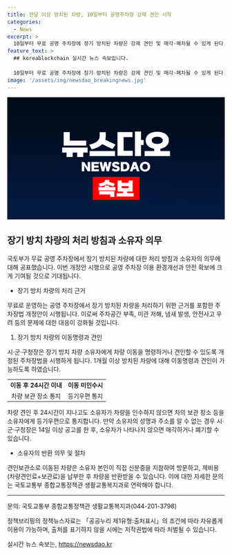 ```yaml
---
title: 한달 이상 방치된 차량, 10일부터 공영주차장 강제 견인 시작
categories:
  - News
excerpt: >
  10일부터 무료 공영 주차장에 장기 방치된 차량은 강제 견인 및 매각·폐차될 수 있게 된다. 국토부는 주차장법 개정으로 시·군·구청장이 1개월 이상 방치된 차량을 이동명령·견인할 수 있도록 했다. 소유자는 24시간 내에 인수하지 않으면 보관 장소 통지를 받게 되며, 14일 이상 공고 후 반환 요구가 없으면 매각·폐차된다. 국토부는 주차장 이용환경 개선과 안전 확보를 위해 해당 법 시행으로 효과를 기대한다.
feature_text: >
  ## koreablockchain 실시간 뉴스 속보입니다.

  10일부터 무료 공영 주차장에 장기 방치된 차량은 강제 견인 및 매각·폐차될 수 있게 된다. 국토부는 주차장법 개정으로 시·군·구청장이 1개월 이상 방치된 차량을 이동명령·견인할 수 있도록 했다. 소유자는 24시간 내에 인수하지 않으면 보관 장소 통지를 받게 되며, 14일 이상 공고 후 반환 요구가 없으면 매각·폐차된다. 국토부는 주차장 이용환경 개선과 안전 확보를 위해 해당 법 시행으로 효과를 기대한다.
image: '/assets/img/newsdao_breakingnews.jpg'
---
```


<p><img src="/assets/img/newsdao_breakingnews.jpg" alt="koreablockchain 속보" /></p>

<h2 data-ke-size="size26">장기 방치 차량의 처리 방침과 소유자 의무</h2>

<p data-ke-size="size16">국토부가 무료 공영 주차장에서 장기 방치된 차량에 대한 처리 방침과 소유자의 의무에 대해 공표했습니다. 이번 개정안 시행으로 공영 주차장 이용 환경개선과 안전 확보에 크게 기여될 것으로 기대됩니다.</p>

<ul>
<li>장기 방치 차량의 처리 근거</li>
</ul>

<p data-ke-size="size16">무료로 운영하는 공영 주차장에서 장기 방치된 차량을 처리하기 위한 근거를 포함한 주차장법 개정안이 시행됩니다. 이로써 주차공간 부족, 미관 저해, 냄새 발생, 안전사고 우려 등의 문제에 대한 대응이 강화될 것입니다.</p>

<ol>
<li>장기 방치 차량의 이동명령과 견인</li>
</ol>

<p data-ke-size="size16">시·군·구청장은 장기 방치 차량 소유자에게 차량 이동을 명령하거나 견인할 수 있도록 개정된 주차장법을 시행하게 됩니다. 1개월 이상 방치된 차량에 대해 이동명령과 견인이 가능하도록 하였습니다.</p>

<table>
<tr>
<td style="text-align: center; height: 17px;"><b>이동 후 24시간 이내</b></td>
<td style="text-align: center; height: 17px;"><b>이동 미인수시</b></td>
</tr>
<tr>
<td style="text-align: center; height: 17px;">차량 보관 장소 통지</td>
<td style="text-align: center; height: 17px;">등기우편 통지</td>
</tr>
</table>

<p data-ke-size="size16">차량 견인 후 24시간이 지나고도 소유자가 차량을 인수하지 않으면 차의 보관 장소 등을 소유자에게 등기우편으로 통지합니다. 만약 소유자의 성명과 주소를 알 수 없는 경우 시·군·구청장은 14일 이상 공고를 한 후, 소유자가 나타나지 않으면 매각하거나 폐기할 수 있습니다.</p>

<ul>
<li>소유자의 반환 의무 및 절차</li>
</ul>

<p data-ke-size="size16">견인보관소로 이동된 차량은 소유자 본인이 직접 신분증을 지참하여 방문하고, 제비용(차량견인료+보관료)을 납부한 후 차량을 반환받을 수 있습니다. 이에 대한 자세한 문의는 국토교통부 종합교통정책관 생활교통복지과로 연락해야 합니다.</p>

<hr>

<p data-ke-size="size16">문의: 국토교통부 종합교통정책관 생활교통복지과(044-201-3798)</p>

<p data-ke-size="size16">정책브리핑의 정책뉴스자료는 「공공누리 제1유형:출처표시」의 조건에 따라 자유롭게 이용이 가능하며, 출처를 표기하지 않을 시에는 저작권법에 따라 처벌될 수 있습니다.</p>
실시간 뉴스 속보는, <a href="https://newsdao.kr" rel="dofollow">https://newsdao.kr</a>


